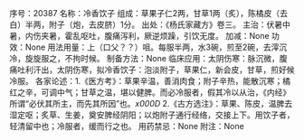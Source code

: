 序号：20387
名称：冷香饮子
组成：草果子仁2两，甘草1两（炙），陈橘皮（去白）半两，附子（炮，去皮脐）1分。
出处：《杨氏家藏方》卷三。
主治：伏暑中暑，内伤夹暑，霍乱呕吐，腹痛泻利，厥逆烦躁，引饮无度。
加减：None
功效：None
用法用量：上（口父？？）咀。每服半两，水3碗，煎至2碗，去滓沉冷，旋旋服之，不拘时候。
制备方法：None
临床应用：太阴伤寒：脉沉微，腹痛吐利汗出，太阴伤寒，拟冷香饮子：泡淡附子，草果仁，新会皮，甘草，煎好候冷服。
各家论述：1.《医方考》：草果辛温，善消肉食；附子辛热，能散沉寒；橘红之辛，可调中气；甘草之温，堪以健脾。而必冷服者，假其冷以从治，《内经》所谓“必伏其所主，而先其所因”也。_x000D_
2.《古方选注》：草果、陈皮，温脾去湿定呕；炙草、生姜，奠安脾经阴阳；以炮附子通行经络，交接上下。用饮子者，轻清留中也；冷服者，缓而行之也。
用药禁忌：None
附注：None
